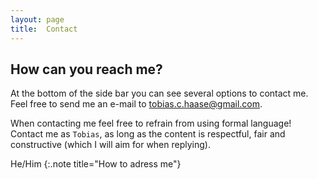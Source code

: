 ```yaml
---
layout: page
title:  Contact
---
```


## How can you reach me?

At the bottom of the side bar you can see several options to contact me. Feel free to send me an e-mail to [tobias.c.haase@gmail.com](tobias.c.haase@gmail.com). 

When contacting me feel free to refrain from using formal language! Contact me as `Tobias`, as long as the content is respectful, fair and constructive (which I will aim for when replying).

He/Him 
{:.note title="How to adress me"}
